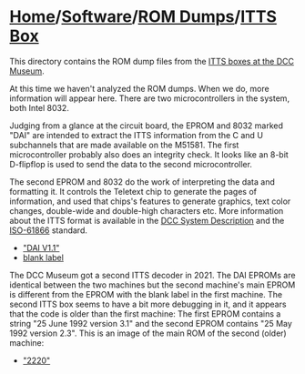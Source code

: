 # [Home](../../..)/[Software](../..)/[ROM Dumps](..)/[ITTS Box](.)
This directory contains the ROM dump files from the [ITTS boxes at the DCC Museum](/Documentation/ITTSbox).

At this time we haven't analyzed the ROM dumps. When we do, more information will appear here. There are two microcontrollers in the system, both Intel 8032.

Judging from a glance at the circuit board, the EPROM and 8032 marked "DAI" are intended to extract the ITTS information from the C and U subchannels that are made available on the M51581. The first microcontroller probably also does an integrity check. It looks like an 8-bit D-flipflop is used to send the data to the second microcontroller. 

The second EPROM and 8032 do the work of interpreting the data and formatting it. It controls the Teletext chip to generate the pages of information, and used that chips's features to generate graphics, text color changes, double-wide and double-high characters etc. More information about the ITTS format is available in the [DCC System Description](/Documentation/General/Philips%20DCC%20System%20Description%20Draft.pdf) and the [ISO-61866](https://webstore.iec.ch/en/publication/6045) standard.  
 
* ["DAI V1.1"](./ITTS%20DAI%20V1.1.bin)
* [blank label](./ITTS%20blank%20label.bin)

The DCC Museum got a second ITTS decoder in 2021. The DAI EPROMs are identical between the two machines but the second machine's main EPROM is different from the EPROM with the blank label in the first machine. The second ITTS box seems to have a bit more debugging in it, and it appears that the code is older than the first machine: The first EPROM contains a string "25 June 1992 version 3.1" and the second EPROM contains "25 May 1992 version 2.3". This is an image of the main ROM of the second (older) machine:

* ["2220"](./ITTS29%202220.bin)
 